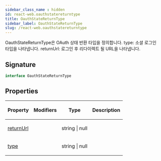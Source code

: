 ```yaml
---
sidebar_class_name : hidden
id: react-web.oauthstatereturntype
title: OauthStateReturnType
sidebar_label: OauthStateReturnType
slug: /react-web.oauthstatereturntype
---
```






OauthStateReturnType은 OAuth 상태 반환 타입을 정의합니다. type: 소셜 로그인 타입을 나타냅니다. returnUrl: 로그인 후 리다이렉트 될 URL을 나타냅니다.

## Signature

```typescript
interface OauthStateReturnType 
```

## Properties

<table><thead><tr><th>

Property


</th><th>

Modifiers


</th><th>

Type


</th><th>

Description


</th></tr></thead>
<tbody><tr><td>

[returnUrl](./react-web.oauthstatereturntype.returnurl)


</td><td>


</td><td>

string \| null


</td><td>


</td></tr>
<tr><td>

[type](./react-web.oauthstatereturntype.type)


</td><td>


</td><td>

string \| null


</td><td>


</td></tr>
</tbody></table>
